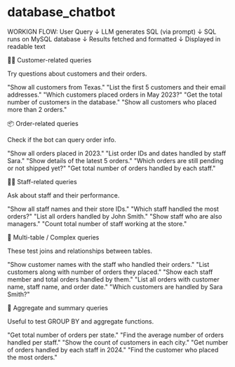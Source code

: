 # database_chatbot

WORKIGN FLOW:
User Query
   ↓
LLM generates SQL (via prompt)
   ↓
SQL runs on MySQL database
   ↓
Results fetched and formatted
   ↓
Displayed in readable text


🧍‍♀️ Customer-related queries

Try questions about customers and their orders.

"Show all customers from Texas."
"List the first 5 customers and their email addresses."
"Which customers placed orders in May 2023?"
"Get the total number of customers in the database."
"Show all customers who placed more than 2 orders."

📦 Order-related queries

Check if the bot can query order info.

"Show all orders placed in 2023."
"List order IDs and dates handled by staff Sara."
"Show details of the latest 5 orders."
"Which orders are still pending or not shipped yet?"
"Get total number of orders handled by each staff."

👩‍💼 Staff-related queries

Ask about staff and their performance.

"Show all staff names and their store IDs."
"Which staff handled the most orders?"
"List all orders handled by John Smith."
"Show staff who are also managers."
"Count total number of staff working at the store."

🧠 Multi-table / Complex queries

These test joins and relationships between tables.

"Show customer names with the staff who handled their orders."
"List customers along with number of orders they placed."
"Show each staff member and total orders handled by them."
"List all orders with customer name, staff name, and order date."
"Which customers are handled by Sara Smith?"

🧾 Aggregate and summary queries

Useful to test GROUP BY and aggregate functions.

"Get total number of orders per state."
"Find the average number of orders handled per staff."
"Show the count of customers in each city."
"Get number of orders handled by each staff in 2024."
"Find the customer who placed the most orders."
